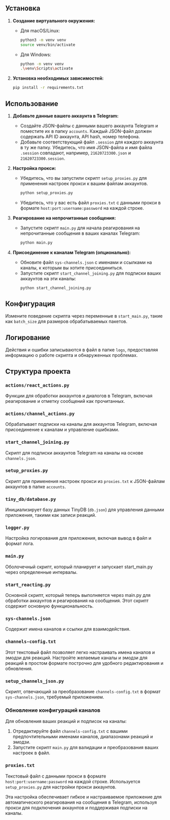 ## Установка

1. **Создание виртуального окружения:**
   - Для macOS/Linux:
     ```sh
     python3 -m venv venv
     source venv/bin/activate
     ```
   - Для Windows:
     ```sh
     python -m venv venv
     .\venv\Scripts\activate
     ```

2. **Установка необходимых зависимостей:**
   ```sh
   pip install -r requirements.txt
   ```

## Использование

1. **Добавьте данные вашего аккаунта в Telegram:**
   - Создайте JSON-файлы с данными вашего аккаунта Telegram и поместите их в папку `accounts`. Каждый JSON-файл должен содержать API ID аккаунта, API hash, номер телефона.
   - Добавьте соответствующий файл `.session` для каждого аккаунта в ту же папку. Убедитесь, что имя JSON-файла и имя файла `.session` совпадают, например, `21620723300.json` и `21620723300.session`.

2. **Настройка прокси:**
   - Убедитесь, что вы запустили скрипт `setup_proxies.py` для применения настроек прокси к вашим файлам аккаунтов.
     ```sh
     python setup_proxies.py
     ```
   - Убедитесь, что у вас есть файл `proxies.txt` с данными прокси в формате `host:port:username:password` на каждой строке.

3. **Реагирование на непрочитанные сообщения:**
   - Запустите скрипт `main.py` для начала реагирования на непрочитанные сообщения в ваших каналах Telegram:
     ```sh
     python main.py
     ```

4. **Присоединение к каналам Telegram (опционально):**
   - Обновите файл `sys-channels.json` с именами и ссылками на каналы, к которым вы хотите присоединиться.
   - Запустите скрипт `start_channel_joining.py` для подписки ваших аккаунтов на эти каналы:
     ```sh
     python start_channel_joining.py
     ```

## Конфигурация

Измените поведение скрипта через переменные в `start_main.py`, такие как `batch_size` для размеров обрабатываемых пакетов.

## Логирование

Действия и ошибки записываются в файл в папке `logs`, предоставляя информацию о работе скрипта и обнаруженных проблемах.

## Структура проекта

### `actions/react_actions.py`

Функции для обработки аккаунтов и диалогов в Telegram, включая реагирование и отметку сообщений как прочитанных.

### `actions/channel_actions.py`

Обрабатывает подписки на каналы для аккаунтов Telegram, включая присоединение к каналам и управление ошибками.

### `start_channel_joining.py`

Скрипт для подписки аккаунтов Telegram на каналы на основе `channels.json`.

### `setup_proxies.py`

Скрипт для применения настроек прокси из `proxies.txt` к JSON-файлам аккаунтов в папке `accounts`.

### `tiny_db/database.py`

Инициализирует базу данных TinyDB (`db.json`) для управления данными приложения, такими как записи реакций.

### `logger.py`

Настройка логирования для приложения, включая вывод в файл и формат лога.

### `main.py`

Оболочечный скрипт, который планирует и запускает start_main.py через определенные интервалы.

### `start_reacting.py`

Основной скрипт, который теперь выполняется через main.py для обработки аккаунтов и реагирования на сообщения. Этот скрипт содержит основную функциональность.

### `sys-channels.json`

Содержит имена каналов и ссылки для взаимодействия.

### `channels-config.txt`

Этот текстовый файл позволяет легко настраивать имена каналов и эмодзи для реакций. Настройте желаемые каналы и эмодзи для реакций в простом формате построчно для удобного редактирования и обновления.

### `setup_channels_json.py`

Скрипт, отвечающий за преобразование `channels-config.txt` в формат `sys-channels.json`, требуемый приложением.

### Обновление конфигураций каналов

Для обновления ваших реакций и подписок на каналы:

1. Отредактируйте файл `channels-config.txt` с вашими предпочтительными именами каналов, диапазонами реакций и эмодзи.
2. Запустите скрипт `main.py` для валидации и преобразования ваших настроек в файл.

### `proxies.txt`

Текстовый файл с данными прокси в формате `host:port:username:password` на каждой строке. Используется `setup_proxies.py` для настройки прокси аккаунтов.

Эта настройка обеспечивает гибкое и настраиваемое приложение для автоматического реагирования на сообщения в Telegram, используя прокси для подключения аккаунтов и поддерживая подписки на каналы.
